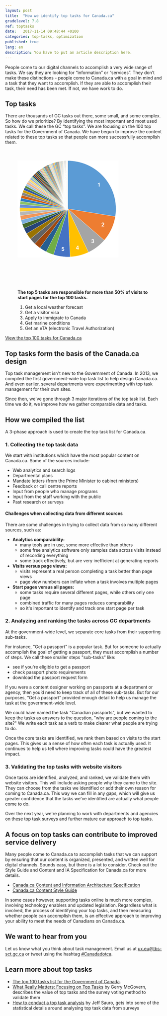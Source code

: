 ```yaml
---
layout: post
title:  "How we identify top tasks for Canada.ca"
gradelevel: 7.8
ref: toptasks
date:   2017-11-14 09:48:44 +0100
categories: top-tasks, optimization
published: true
lang: en
description: You have to put an article description here.
---
```


People come to our digital channels to accomplish a very wide range of tasks.  We say they are looking for “information” or “services”. They don’t make these distinctions - people come to Canada.ca with a goal in mind and a task that they want to accomplish. If they are able to accomplish their task, their need has been met. If not, we have work to do. 

## Top tasks

There are thousands of GC tasks out there, some small, and some complex. So how do we prioritize?  By identifying the most important and most used tasks. We call these the GC “top tasks”.  We are focusing on the 100 top tasks for the Government of Canada. We have begun to improve the content related to these top tasks so that people can more successfully accomplish them. 

<figure style="margin-top: 50px;" >

<div class="col-md-6">
<div class="center-block">
<img class="img-responsive center-block"  style="margin-bottom: 50px;" src="/images/top100piechart.png" alt="Pie chart showing one segment taking up one quarter, next 4 segments covering about half, and segments getting smaller till they blend into each other by the end. Data is from the top task list for Canada.ca" />
</div>
</div>


<div class="col-md-6">
<figcaption class="center-block" style="margin-top: 50px;">

   
<p><b>The top 5 tasks are responsible for more than 50% of visits to start pages for the top 100 tasks.</b></p>
<ol>
<li>Get a local weather forecast</li>
<li>Get a visitor visa</li>
<li>Apply to immigrate to Canada</li>
<li>Get marine conditions</li>
<li>Get an eTA (electronic Travel Authorization)</li>
</ol>
</figcaption>
</div>
</figure>

<div class="clearfix"></div>

[View the top 100 tasks for Canada.ca](https://canada-ca.github.io/pages/top-task-list-canada-ca.html)

## Top tasks form the basis of the Canada.ca design

Top task management isn't new to the Government of Canada. In 2013, we compiled the first government-wide top task list to help design Canada.ca. And even earlier, several departments were experimenting with top task management for their own sites.

Since then, we've gone through 3 major iterations of the top task list. Each time we do it, we improve how we gather comparable data and tasks.

## How we compiled the list

A 3-phase approach is used to create the top task list for Canada.ca.

### 1. Collecting the top task data

We start with institutions which have the most popular content on Canada.ca. Some of the sources include:

* Web analytics and search logs
* Departmental plans
* Mandate letters (from the Prime Minister to cabinet ministers)
* Feedback or call centre reports
* Input from people who manage programs
* Input from the staff working with the public
* Past research or surveys

#### Challenges when collecting data from different sources

There are some challenges in trying to collect data from so many different sources, such as: 

* <b>Analytics comparability:</b> 
    * many tools are in use, some more effective than others
    * some free analytics software only samples data across visits instead of recording everything
    * some track effectively, but are very inefficient at generating reports
* <b>Visits versus page views:</b> 
    * visits represent a real person completing a task better than page views
    * page view numbers can inflate when a task involves multiple pages
* <b>Start pages versus all pages:</b> 
    * some tasks require several different pages, while others only one page 
    * combined traffic for many pages reduces comparability
    * so it's important to identify and track one start page per task	

### 2. Analyzing and ranking the tasks across GC departments

At the government-wide level, we separate core tasks from their supporting sub-tasks.

For instance, "Get a passport" is a popular task. But for someone to actually accomplish the goal of getting a passport, they must accomplish a number of steps. We call these smaller steps "sub-tasks" like:

* see if you're eligible to get a passport
* check passport photo requirements
* download the passport request form

If you were a content designer working on passports at a department or agency, then you’d need to keep track of all of these sub-tasks. But for our purposes, “Get a passport” provided enough detail to help us manage the task at the government-wide level.

We could have named the task "Canadian passports", but we wanted to keep the tasks as answers to the question, "why are people coming to the site?" We write each task as a verb to make clearer what people are trying to do.

Once the core tasks are identified, we rank them based on visits to the start pages. This gives us a sense of how often each task is actually used. It continues to help us tell where improving tasks could have the greatest impact.

### 3. Validating the top tasks with website visitors

Once tasks are identified, analyzed, and ranked, we validate them with website visitors. This will include asking people why they came to the site. They can choose from the tasks we identified or add their own reason for coming to Canada.ca. This way we can fill in any gaps, which will give us greater confidence that the tasks we've identified are actually what people come to do.

Over the next year, we're planning to work with departments and agencies on these top task surveys and further mature our approach to top tasks.

## A focus on top tasks can contribute to improved service delivery

Many people come to Canada.ca to accomplish tasks that we can support by ensuring that our content is organized, presented, and written well for digital channels.  Sounds easy, but there is a lot to consider. Check out the Style Guide and Content and IA Specification for Canada.ca for more details. 

* [Canada.ca Content and Information Architecture Specification](https://www.canada.ca/en/treasury-board-secretariat/services/government-communications/canada-content-information-architecture-specification.html)
* [Canada.ca Content Style Guide](https://www.canada.ca/en/treasury-board-secretariat/services/government-communications/canada-content-style-guide.html)

In some cases however, supporting tasks online is much more complex, involving technology enablers and updated legislation. Regardless what is involved, the process of identifying your top tasks, and then measuring whether people can accomplish them, is an effective approach to improving your ability to meet the needs of Canadians on Canada.ca. 

## We want to hear from you

Let us know what you think about task management. Email us at <ux.eu@tbs-sct.gc.ca> or tweet using the hashtag [#Canadadotca](https://twitter.com/search?q=%23Canadadotca).

## Learn more about top tasks

* [The top 100 tasks list for the Government of Canada](https://canada-ca.github.io/pages/top-task-list-canada-ca.html).
* [What Really Matters: Focusing on Top Tasks](https://alistapart.com/article/what-really-matters-focusing-on-top-tasks) by Gerry McGovern, describes the value of top tasks and the survey voting method to validate them
* [How to conduct a top task analysis](https://measuringu.com/top-tasks/) by Jeff Sauro, gets into some of the statistical details around analysing top task data from surveys


